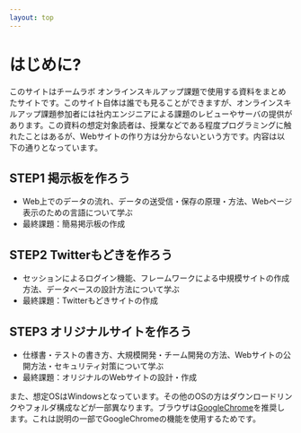 ```yaml
---
layout: top
---
```

# はじめに?

このサイトはチームラボ オンラインスキルアップ課題で使用する資料をまとめたサイトです。このサイト自体は誰でも見ることができますが、オンラインスキルアップ課題参加者には社内エンジニアによる課題のレビューやサーバの提供があります。この資料の想定対象読者は、授業などである程度プログラミングに触れたことはあるが、Webサイトの作り方は分からないという方です。内容は以下の通りとなっています。

## STEP1 掲示板を作ろう
* Web上でのデータの流れ、データの送受信・保存の原理・方法、Webページ表示のための言語について学ぶ
* 最終課題：簡易掲示板の作成

## STEP2 Twitterもどきを作ろう
* セッションによるログイン機能、フレームワークによる中規模サイトの作成方法、データベースの設計方法について学ぶ
* 最終課題：Twitterもどきサイトの作成

## STEP3 オリジナルサイトを作ろう
* 仕様書・テストの書き方、大規模開発・チーム開発の方法、Webサイトの公開方法・セキュリティ対策について学ぶ
* 最終課題：オリジナルのWebサイトの設計・作成

また、想定OSはWindowsとなっています。その他のOSの方はダウンロードリンクやフォルダ構成などが一部異なります。ブラウザは[GoogleChrome](https://www.google.com/intl/ja/chrome/browser/)を推奨します。これは説明の一部でGoogleChromeの機能を使用するためです。
